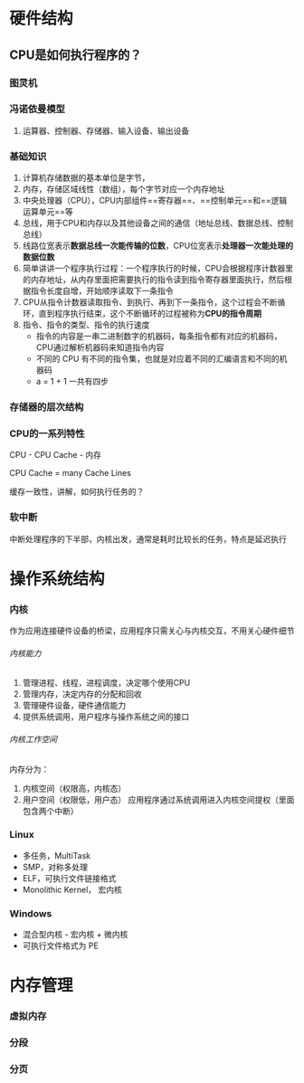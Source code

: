 # 硬件结构

## CPU是如何执行程序的？
### 图灵机
### 冯诺依曼模型
1. 运算器、控制器、存储器、输入设备、输出设备
### 基础知识
1. 计算机存储数据的基本单位是字节，
2. 内存，存储区域线性（数组），每个字节对应一个内存地址
3. 中央处理器（CPU），CPU内部组件==寄存器==、==控制单元==和==逻辑运算单元==等
4. 总线，用于CPU和内存以及其他设备之间的通信（地址总线、数据总线、控制总线）
5. 线路位宽表示**数据总线一次能传输的位数**，CPU位宽表示**处理器一次能处理的数据位数**
6. 简单讲讲一个程序执行过程：一个程序执行的时候，CPU会根据程序计数器里的内存地址，从内存里面把需要执行的指令读到指令寄存器里面执行，然后根据指令长度自增，开始顺序读取下一条指令
7. CPU从指令计数器读取指令、到执行、再到下一条指令，这个过程会不断循环，直到程序执行结束，这个不断循环的过程被称为**CPU的指令周期**
8. 指令、指令的类型、指令的执行速度
   - 指令的内容是一串二进制数字的机器码，每条指令都有对应的机器码，CPU通过解析机器码来知道指令内容
   - 不同的 CPU 有不同的指令集，也就是对应着不同的汇编语言和不同的机器码
   - a = 1 + 1 一共有四步

### 存储器的层次结构

### CPU的一系列特性

CPU - CPU Cache - 内存

CPU Cache  = many Cache Lines 


缓存一致性，讲解，如何执行任务的？

### 软中断

中断处理程序的下半部，内核出发，通常是耗时比较长的任务，特点是延迟执行

# 操作系统结构

### 内核
作为应用连接硬件设备的桥梁，应用程序只需关心与内核交互，不用关心硬件细节

###### 内核能力
1. 管理进程、线程，进程调度，决定哪个使用CPU
2. 管理内存，决定内存的分配和回收
3. 管理硬件设备，硬件通信能力
4. 提供系统调用，用户程序与操作系统之间的接口

###### 内核工作空间
内存分为：
1. 内核空间（权限高，内核态）
2. 用户空间（权限低，用户态）
应用程序通过系统调用进入内核空间提权（里面包含两个中断）

### Linux
- 多任务，MultiTask
- SMP，对称多处理
- ELF，可执行文件链接格式
- Monolithic Kernel， 宏内核

### Windows
- 混合型内核 - 宏内核 + 微内核
- 可执行文件格式为 PE

# 内存管理

### 虚拟内存

### 分段

### 分页




